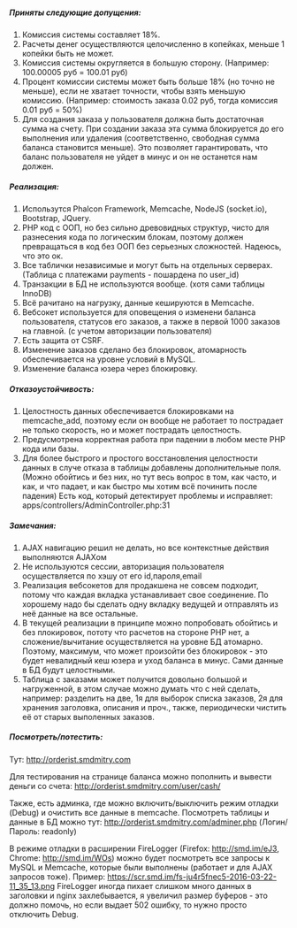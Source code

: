 ##### Приняты следующие допущения:
1) Комиссия системы составляет 18%.
2) Расчеты денег осуществляются целочисленно в копейках, меньше 1 копейки быть не может.
3) Комиссия системы округляется в большую сторону. (Например: 100.00005 руб = 100.01 руб)
4) Процент комиссии системы может быть больше 18% (но точно не меньше), если не хватает точности, чтобы взять меньшую комиссию. (Например: стоимость заказа 0.02 руб, тогда комиссия 0.01 руб = 50%)
5) Для создания заказа у пользователя должна быть достаточная сумма на счету. При создании заказа эта сумма блокируется до его выполнения или удаления (соответственно, свободная сумма баланса становится меньше). Это позволяет гарантировать, что баланс пользователя не уйдет в минус и он не останется нам должен.

##### Реализация:
1) Использутся Phalcon Framework, Memcache, NodeJS (socket.io), Bootstrap, JQuery. 
2) PHP код с ООП, но без сильно древовидных структур, чисто для разнесения кода по логическим блокам, поэтому должен превращаться в код без ООП без серьезных сложностей. Надеюсь, что это ок.
3) Все таблички независимые и могут быть на отдельных серверах. (Таблица с платежами payments - пошардена по user_id)
4) Транзакции в БД не используются вообще. (хотя сами таблицы InnoDB)
5) Всё рачитано на нагрузку, данные кешируются в Memcache.
6) Вебсокет используется для оповещения о изменени баланса пользователя, статусов его заказов, а также в первой 1000 заказов на главной. (с учетом авторизации пользователя)
7) Есть защита от CSRF.
8) Изменение заказов сделано без блокировок, атомарность обеспечивается на уровне условий в MySQL.
9) Изменение баланса юзера через блокировку.

##### Отказоустойчивость:
1) Целостность данных обеспечивается блокировками на memcache_add, поэтому если он вообще не работает то пострадает не только скорость, но и может пострадать целостность.
2) Предусмотрена корректная работа при падении в любом месте PHP кода или базы.
3) Для более быстрого и простого восстановления целостности данных в случе отказа в таблицы добавлены дополнительные поля. (Можно обойтись и без них, но тут весь вопрос в том, как часто, и как, и что падает, и как быстро мы хотим всё починить после падения) Есть код, который детектирует проблемы и исправляет: apps/controllers/AdminController.php:31

##### Замечания:
1) AJAX навигацию решил не делать, но все контекстные действия выполняются AJAXом
2) Не используются сессии, авторизация пользователя осуществляется по хэшу от его id,пароля,email
3) Реализация вебсокетов для продакшена не совсем подходит, потому что каждая вкладка устанавливает свое соединение. По хорошему надо бы сделать одну вкладку ведущей и отправлять из неё данные на все остальные.
4) В текущей реализации в принципе можно попробовать обойтись и без плокировок, пототу что расчетов на стороне PHP нет, а сложение/вычитание осуществляется на уровне БД атомарно. Поэтому, максимум, что может произойти без блокировок - это будет невалидный кеш юзера и уход баланса в минус. Сами данные в БД будут целостными.
5) Таблица с заказами может получится довольно большой и нагруженной, в этом случае можно думать что с ней сделать, например:
разделить на две, 1я для выборок списка заказов, 2я для хранения заголовка, описания и проч., также, периодически чистить её от старых выполенных заказов.

##### Посмотреть/потестить: 
Тут: http://orderist.smdmitry.com

Для тестирования на странице баланса можно пополнить и вывести деньги со счета: http://orderist.smdmitry.com/user/cash/

Также, есть админка, где можно включить/выключить режим отладки (Debug) и очистить все данные в memcache.
Посмотреть таблицы и данные в БД можно тут: http://orderist.smdmitry.com/adminer.php (Логин/Пароль: readonly)

В режиме отладки в расширении FireLogger (Firefox: http://smd.im/eJ3, Chrome: http://smd.im/WOs) можно будет посмотреть все запросы к MySQL и Memcache, которые были выполнены (работает и для AJAX запросов тоже).
Пример: https://scr.smd.im/fs-ju4r5fnec5-2016-03-22-11_35_13.png
FireLogger иногда пихает слишком много данных в заголовки и nginx захлебывается, я увеличил размер буферов - это должно помочь, но если выдает 502 ошибку, то нужно просто отключить Debug.
